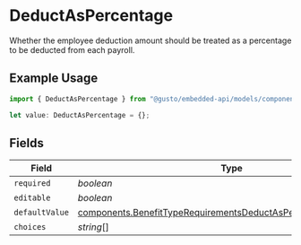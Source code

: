 # DeductAsPercentage

Whether the employee deduction amount should be treated as a percentage to be deducted from each payroll.

## Example Usage

```typescript
import { DeductAsPercentage } from "@gusto/embedded-api/models/components";

let value: DeductAsPercentage = {};
```

## Fields

| Field                                                                                                                                                | Type                                                                                                                                                 | Required                                                                                                                                             | Description                                                                                                                                          |
| ---------------------------------------------------------------------------------------------------------------------------------------------------- | ---------------------------------------------------------------------------------------------------------------------------------------------------- | ---------------------------------------------------------------------------------------------------------------------------------------------------- | ---------------------------------------------------------------------------------------------------------------------------------------------------- |
| `required`                                                                                                                                           | *boolean*                                                                                                                                            | :heavy_minus_sign:                                                                                                                                   | N/A                                                                                                                                                  |
| `editable`                                                                                                                                           | *boolean*                                                                                                                                            | :heavy_minus_sign:                                                                                                                                   | N/A                                                                                                                                                  |
| `defaultValue`                                                                                                                                       | [components.BenefitTypeRequirementsDeductAsPercentageDefaultValue](../../models/components/benefittyperequirementsdeductaspercentagedefaultvalue.md) | :heavy_minus_sign:                                                                                                                                   | N/A                                                                                                                                                  |
| `choices`                                                                                                                                            | *string*[]                                                                                                                                           | :heavy_minus_sign:                                                                                                                                   | N/A                                                                                                                                                  |